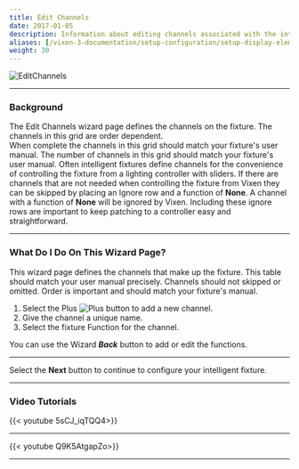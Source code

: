 ```yaml
---
title: Edit Channels
date: 2017-01-05
description: Information about editing channels associated with the intelligent fixture.
aliases: [/vixen-3-documentation/setup-configuration/setup-display-elements/intelligent-fixture-wizard/edit-channels/]
weight: 30 
---
```


![EditChannels](/images/docs/usage/display-setup/display-elements/intelligent-fixture-wizard/EditChannels.png)

---
### Background

The Edit Channels wizard page defines the channels on the fixture.
The channels in this grid are order dependent.  
When complete the channels in this grid should match your fixture's user manual.
The number of channels in this grid should match your fixture's user manual.
Often intelligent fixtures define channels for the convenience of controlling the fixture from a lighting controller with sliders.
If there are channels that are not needed when controlling the fixture from Vixen they can be skipped by placing an Ignore row and a function of **None**.
A channel with a function of **None** will be ignored by Vixen.  Including these ignore rows are important to keep patching to a controller easy and straightforward.

---

### What Do I Do On This Wizard Page?

This wizard page defines the channels that make up the fixture.
This table should match your user manual precisely.
Channels should not skipped or omitted.
Order is important and should match your fixture's manual.

  1. Select the Plus ![Plus](/images/docs/usage/display-setup/display-elements/intelligent-fixture-wizard/Plus.png) button to add a new channel.
  2. Give the channel a unique name.
  3. Select the fixture Function for the channel.

You can use the Wizard _**Back**_ button to add or edit the functions.


---

Select the **Next** button to continue to configure your intelligent fixture.

---

### Video Tutorials

{{< youtube 5sCJ_iqTQQ4>}}

---

{{< youtube Q9K5AtgapZo>}}

---

